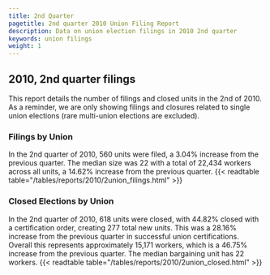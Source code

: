 ```yaml
---
title: 2nd Quarter 
pagetitle: 2nd quarter 2010 Union Filing Report
description: Data on union election filings in 2010 2nd quarter 
keywords: union filings
weight: 1
---
```


## 2010, 2nd quarter filings

This report details the number of filings and closed units in the 2nd of 2010. As a reminder, we are only showing filings and closures related to single union elections (rare multi-union elections are excluded).

### Filings by Union
In the 2nd quarter of 2010, 560 units were filed, a 3.04% increase from the previous quarter. The median size was 22 with a total of 22,434 workers across all units, a 14.62% increase from the previous quarter.
{{< readtable table="/tables/reports/2010/2union_filings.html" >}}

### Closed Elections by Union
In the 2nd quarter of 2010, 618 units were closed, with 44.82% closed with a certification order, creating 277 total new units. This was a 28.16% increase from the previous quarter in successful union certifications. Overall this represents approximately 15,171 workers, which is a 46.75% increase from the previous quarter. The median bargaining unit has 22 workers.
{{< readtable table="/tables/reports/2010/2union_closed.html" >}}
